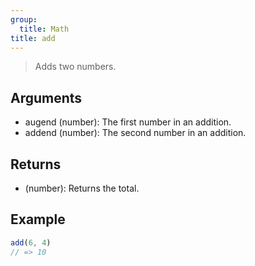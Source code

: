 ```yaml
---
group:
  title: Math
title: add
---
```


> Adds two numbers.

## Arguments

- augend (number): The first number in an addition.
- addend (number): The second number in an addition.

## Returns

- (number): Returns the total.

## Example

```ts
add(6, 4)
// => 10
```
